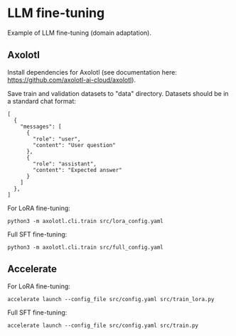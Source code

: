 # LLM fine-tuning

Example of LLM fine-tuning (domain adaptation).

## Axolotl

Install dependencies for Axolotl (see documentation here: https://github.com/axolotl-ai-cloud/axolotl).

Save train and validation datasets to "data" directory. Datasets should be in a standard chat format:

```
[
  {
    "messages": [
      {
        "role": "user",
        "content": "User question"
      },
      {
        "role": "assistant",
        "content": "Expected answer"
      }
    ]
  },
]
```

For LoRA fine-tuning:
```commandline
python3 -m axolotl.cli.train src/lora_config.yaml
```

Full SFT fine-tuning:
```commandline
python3 -m axolotl.cli.train src/full_config.yaml
```

## Accelerate

For LoRA fine-tuning:
```commandline
accelerate launch --config_file src/config.yaml src/train_lora.py
```

Full SFT fine-tuning:
```commandline
accelerate launch --config_file src/config.yaml src/train.py
```

